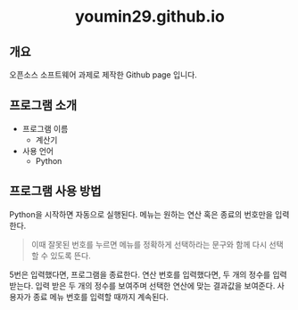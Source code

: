 
<h1 align = "center">
	<br> youmin29.github.io
</h1>


## 개요
오픈소스 소프트웨어 과제로 제작한 Github page 입니다.

## 프로그램 소개
- 프로그램 이름
  - 계산기
- 사용 언어
  - Python

## 프로그램 사용 방법
Python을 시작하면 자동으로 실행된다.
메뉴는 원하는 연산 혹은 종료의 번호만을 입력한다.
> 이때 잘못된 번호를 누르면 메뉴를 정확하게 선택하라는 문구와 함께 다시 선택할 수 있도록 뜬다.

5번은 입력했다면, 프로그램을 종료한다.
연산 번호를 입력했다면, 두 개의 정수를 입력받는다.
입력 받은 두 개의 정수를 보여주며 선택한 연산에 맞는 결과값을 보여준다.
사용자가 종료 메뉴 번호를 입력할 때까지 계속된다.

